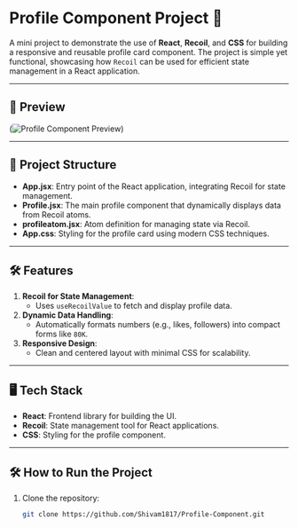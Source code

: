 # Profile Component Project 🚀

A mini project to demonstrate the use of **React**, **Recoil**, and **CSS** for building a responsive and reusable profile card component. The project is simple yet functional, showcasing how `Recoil` can be used for efficient state management in a React application.

---

## 📸 Preview
(![Profile Component Preview](https://github.com/user-attachments/assets/26eb532b-8860-49ab-b5e2-c5d4dd353986))

---

## 📂 Project Structure
- **App.jsx**: Entry point of the React application, integrating Recoil for state management.
- **Profile.jsx**: The main profile component that dynamically displays data from Recoil atoms.
- **profileatom.jsx**: Atom definition for managing state via Recoil.
- **App.css**: Styling for the profile card using modern CSS techniques.

---

## 🛠️ Features
1. **Recoil for State Management**: 
   - Uses `useRecoilValue` to fetch and display profile data.
2. **Dynamic Data Handling**: 
   - Automatically formats numbers (e.g., likes, followers) into compact forms like `80K`.
3. **Responsive Design**: 
   - Clean and centered layout with minimal CSS for scalability.

---

## 🖥️ Tech Stack
- **React**: Frontend library for building the UI.
- **Recoil**: State management tool for React applications.
- **CSS**: Styling for the profile component.

---

## 🛠️ How to Run the Project

1. Clone the repository:
   ```bash
   git clone https://github.com/Shivam1817/Profile-Component.git
